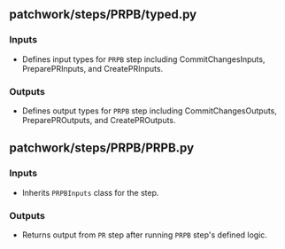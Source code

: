 ## patchwork/steps/PRPB/typed.py
### Inputs
- Defines input types for `PRPB` step including CommitChangesInputs, PreparePRInputs, and CreatePRInputs.
### Outputs
- Defines output types for `PRPB` step including CommitChangesOutputs, PreparePROutputs, and CreatePROutputs.

## patchwork/steps/PRPB/PRPB.py
### Inputs
- Inherits `PRPBInputs` class for the step.
### Outputs
- Returns output from `PR` step after running `PRPB` step's defined logic.